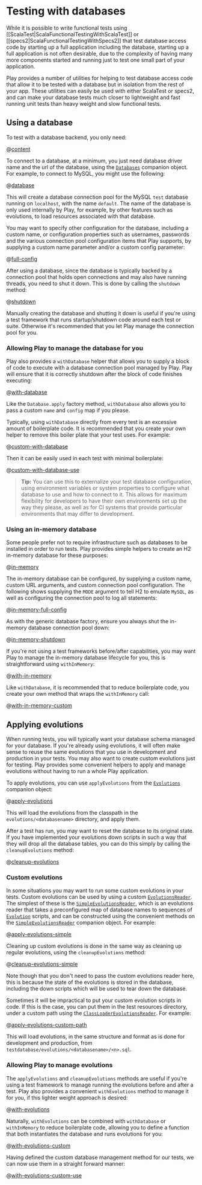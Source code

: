 <!--- Copyright (C) 2009-2019 Lightbend Inc. <https://www.lightbend.com> -->
# Testing with databases

While it is possible to write functional tests using [[ScalaTest|ScalaFunctionalTestingWithScalaTest]] or [[specs2|ScalaFunctionalTestingWithSpecs2]] that test database access code by starting up a full application including the database, starting up a full application is not often desirable, due to the complexity of having many more components started and running just to test one small part of your application.

Play provides a number of utilities for helping to test database access code that allow it to be tested with a database but in isolation from the rest of your app.  These utilities can easily be used with either ScalaTest or specs2, and can make your database tests much closer to lightweight and fast running unit tests than heavy weight and slow functional tests.

## Using a database

To test with a database backend, you only need:

@[content](code/database/databases.sbt)

To connect to a database, at a minimum, you just need database driver name and the url of the database, using the [`Databases`](api/scala/play/api/db/Databases$.html) companion object.  For example, to connect to MySQL, you might use the following:

@[database](code/database/ScalaTestingWithDatabases.scala)

This will create a database connection pool for the MySQL `test` database running on `localhost`, with the name `default`.  The name of the database is only used internally by Play, for example, by other features such as evolutions, to load resources associated with that database.

You may want to specify other configuration for the database, including a custom name, or configuration properties such as usernames, passwords and the various connection pool configuration items that Play supports, by supplying a custom name parameter and/or a custom config parameter:

@[full-config](code/database/ScalaTestingWithDatabases.scala)

After using a database, since the database is typically backed by a connection pool that holds open connections and may also have running threads, you need to shut it down.  This is done by calling the `shutdown` method:

@[shutdown](code/database/ScalaTestingWithDatabases.scala)

Manually creating the database and shutting it down is useful if you're using a test framework that runs startup/shutdown code around each test or suite.  Otherwise it's recommended that you let Play manage the connection pool for you.

### Allowing Play to manage the database for you

Play also provides a `withDatabase` helper that allows you to supply a block of code to execute with a database connection pool managed by Play.  Play will ensure that it is correctly shutdown after the block of code finishes executing:

@[with-database](code/database/ScalaTestingWithDatabases.scala)

Like the `Database.apply` factory method, `withDatabase` also allows you to pass a custom `name` and `config` map if you please.

Typically, using `withDatabase` directly from every test is an excessive amount of boilerplate code.  It is recommended that you create your own helper to remove this boiler plate that your test uses.  For example:

@[custom-with-database](code/database/ScalaTestingWithDatabases.scala)

Then it can be easily used in each test with minimal boilerplate:

@[custom-with-database-use](code/database/ScalaTestingWithDatabases.scala)

> **Tip:** You can use this to externalize your test database configuration, using environment variables or system properties to configure what database to use and how to connect to it.  This allows for maximum flexibility for developers to have their own environments set up the way they please, as well as for CI systems that provide particular environments that may differ to development.

### Using an in-memory database

Some people prefer not to require infrastructure such as databases to be installed in order to run tests.  Play provides simple helpers to create an H2 in-memory database for these purposes:

@[in-memory](code/database/ScalaTestingWithDatabases.scala)

The in-memory database can be configured, by supplying a custom name, custom URL arguments, and custom connection pool configuration.  The following shows supplying the `MODE` argument to tell H2 to emulate `MySQL`, as well as configuring the connection pool to log all statements:

@[in-memory-full-config](code/database/ScalaTestingWithDatabases.scala)

As with the generic database factory, ensure you always shut the in-memory database connection pool down:

@[in-memory-shutdown](code/database/ScalaTestingWithDatabases.scala)

If you're not using a test frameworks before/after capabilities, you may want Play to manage the in-memory database lifecycle for you, this is straightforward using `withInMemory`:

@[with-in-memory](code/database/ScalaTestingWithDatabases.scala)

Like `withDatabase`, it is recommended that to reduce boilerplate code, you create your own method that wraps the `withInMemory` call:

@[with-in-memory-custom](code/database/ScalaTestingWithDatabases.scala)

## Applying evolutions

When running tests, you will typically want your database schema managed for your database.  If you're already using evolutions, it will often make sense to reuse the same evolutions that you use in development and production in your tests.  You may also want to create custom evolutions just for testing.  Play provides some convenient helpers to apply and manage evolutions without having to run a whole Play application.

To apply evolutions, you can use `applyEvolutions` from the [`Evolutions`](api/scala/play/api/db/evolutions/Evolutions$.html) companion object:

@[apply-evolutions](code/database/ScalaTestingWithDatabases.scala)

This will load the evolutions from the classpath in the `evolutions/<databasename>` directory, and apply them.

After a test has run, you may want to reset the database to its original state.  If you have implemented your evolutions down scripts in such a way that they will drop all the database tables, you can do this simply by calling the `cleanupEvolutions` method:

@[cleanup-evolutions](code/database/ScalaTestingWithDatabases.scala)

### Custom evolutions

In some situations you may want to run some custom evolutions in your tests.  Custom evolutions can be used by using a custom [`EvolutionsReader`](api/scala/play/api/db/evolutions/EvolutionsReader.html).  The simplest of these is the [`SimpleEvolutionsReader`](api/scala/play/api/db/evolutions/SimpleEvolutionsReader.html), which is an evolutions reader that takes a preconfigured map of database names to sequences of [`Evolution`](api/scala/play/api/db/evolutions/Evolution.html) scripts, and can be constructed using the convenient methods on the [`SimpleEvolutionsReader`](api/scala/play/api/db/evolutions/SimpleEvolutionsReader$.html) companion object.  For example:

@[apply-evolutions-simple](code/database/ScalaTestingWithDatabases.scala)

Cleaning up custom evolutions is done in the same way as cleaning up regular evolutions, using the `cleanupEvolutions` method:

@[cleanup-evolutions-simple](code/database/ScalaTestingWithDatabases.scala)

Note though that you don't need to pass the custom evolutions reader here, this is because the state of the evolutions is stored in the database, including the down scripts which will be used to tear down the database.

Sometimes it will be impractical to put your custom evolution scripts in code.  If this is the case, you can put them in the test resources directory, under a custom path using the [`ClassLoaderEvolutionsReader`](api/scala/play/api/db/evolutions/ClassLoaderEvolutionsReader.html).  For example:

@[apply-evolutions-custom-path](code/database/ScalaTestingWithDatabases.scala)

This will load evolutions, in the same structure and format as is done for development and production, from `testdatabase/evolutions/<databasename>/<n>.sql`.

### Allowing Play to manage evolutions

The `applyEvolutions` and `cleanupEvolutions` methods are useful if you're using a test framework to manage running the evolutions before and after a test.  Play also provides a convenient `withEvolutions` method to manage it for you, if this lighter weight approach is desired:

@[with-evolutions](code/database/ScalaTestingWithDatabases.scala)

Naturally, `withEvolutions` can be combined with `withDatabase` or `withInMemory` to reduce boilerplate code, allowing you to define a function that both instantiates the database and runs evolutions for you:

@[with-evolutions-custom](code/database/ScalaTestingWithDatabases.scala)

Having defined the custom database management method for our tests, we can now use them in a straight forward manner:

@[with-evolutions-custom-use](code/database/ScalaTestingWithDatabases.scala)
